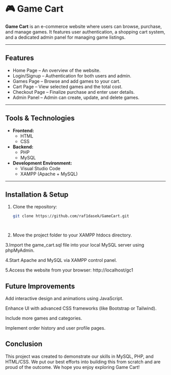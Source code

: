 # 🎮 Game Cart

**Game Cart** is an e-commerce website where users can browse, purchase, and manage games. It features user authentication, a shopping cart system, and a dedicated admin panel for managing game listings.

---

##  Features

-  Home Page – An overview of the website.
-  Login/Signup – Authentication for both users and admin.
-  Games Page – Browse and add games to your cart.
-  Cart Page – View selected games and the total cost.
-  Checkout Page – Finalize purchase and enter user details.
-  Admin Panel – Admin can create, update, and delete games.

---

##  Tools & Technologies

- **Frontend:**
  - HTML
  - CSS
- **Backend:**
  - PHP
  - MySQL
- **Development Environment:**
  - Visual Studio Code
  - XAMPP (Apache + MySQL)

---

##  Installation & Setup

1. Clone the repository:
   ```bash
   git clone https://github.com/raf1dasek/GameCart.git

  
 2. Move the project folder to your XAMPP htdocs directory.

 3.Import the game_cart.sql file into your local MySQL server using phpMyAdmin.

 4.Start Apache and MySQL via XAMPP control panel.

 5.Access the website from your browser: http://localhost/gc1

##  Future Improvements
Add interactive design and animations using JavaScript.

Enhance UI with advanced CSS frameworks (like Bootstrap or Tailwind).

Include more games and categories.

Implement order history and user profile pages.

##  Conclusion
This project was created to demonstrate our skills in MySQL, PHP, and HTML/CSS. We put our best efforts into building this from scratch and are proud of the outcome. We hope you enjoy exploring Game Cart!
 
